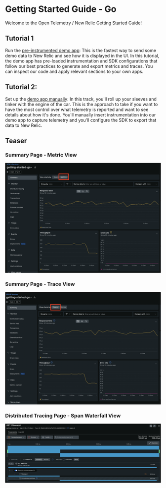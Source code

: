 # Getting Started Guide - Go

Welcome to the Open Telemetry / New Relic Getting Started Guide!

## Tutorial 1

Run the [pre-instrumented demo app](./instrumented/): This is the fastest way to send some demo data to New Relic and see how it is displayed in the UI. In this tutorial, the demo app has pre-loaded instrumentation and SDK configurations that follow our best practices to generate and export metrics and traces. You can inspect our code and apply relevant sections to your own apps.

## Tutorial 2:

Set up the [demo app manually](./uninstrumented/): In this track, you'll roll up your sleeves and tinker with the engine of the car. This is the approach to take if you want to have the most control over what telemetry is reported and want to see details about how it's done. You'll manually insert instrumentation into our demo app to capture telemetry and you'll configure the SDK to export that data to New Relic.

## Teaser

### Summary Page - Metric View

![`summary_metric_view`](./media/summary_metric_view.png)

### Summary Page - Trace View

![`summary_trace_view`](./media/summary_trace_view.png)

### Distributed Tracing Page - Span Waterfall View

![`span_waterfall_view`](./media/span_waterfall_view.png)
